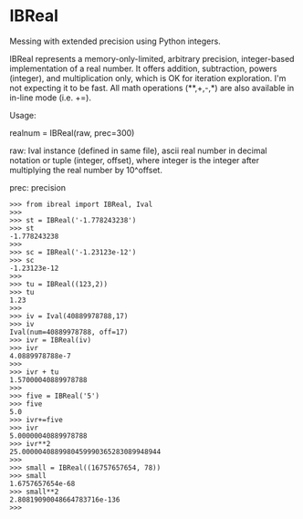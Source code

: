 # IBReal
Messing with extended precision using Python integers.

IBReal represents a memory-only-limited, arbitrary precision, integer-based implementation of a real number.
It offers addition, subtraction, powers (integer), and multiplication only, which is OK for iteration exploration. I'm not expecting
it to be fast. All math operations (**,+,-,*) are also available in in-line mode (i.e. +=).

Usage:

realnum = IBReal(raw, prec=300)

raw: Ival instance (defined in same file), ascii real number in decimal notation or tuple (integer, offset), 
where integer is the integer after multiplying the real number by 10^offset.
     
prec: precision

    >>> from ibreal import IBReal, Ival
    >>>
    >>> st = IBReal('-1.778243238')
    >>> st
    -1.778243238
    >>> 
    >>> sc = IBReal('-1.23123e-12')
    >>> sc
    -1.23123e-12
    >>>
    >>> tu = IBReal((123,2))
    >>> tu
    1.23
    >>> 
    >>> iv = Ival(40889978788,17)
    >>> iv
    Ival(num=40889978788, off=17)
    >>> ivr = IBReal(iv)
    >>> ivr
    4.0889978788e-7
    >>> 
    >>> ivr + tu
    1.57000040889978788
    >>> 
    >>> five = IBReal('5')
    >>> five
    5.0
    >>> ivr+=five
    >>> ivr
    5.00000040889978788
    >>> ivr**2
    25.0000040889980459990365283089948944
    >>>
    >>> small = IBReal((16757657654, 78))
    >>> small
    1.6757657654e-68
    >>> small**2
    2.80819090048664783716e-136
    >>>
